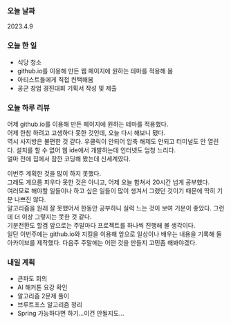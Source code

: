 ### 오늘 날짜
2023.4.9

### 오늘 한 일
* 식당 청소
* github.io를 이용해 만든 웹 페이지에 원하는 테마를 적용해 봄
* 아티스트들에게 직접 컨택해봄
* 공군 창업 경진대회 기획서 작성 및 제출

### 오늘 하루 리뷰
어제 github.io를 이용해 만든 페이지에 원하는 테마를 적용했다.  
어제 한참 하려고 고생하다 못한 것인데, 오늘 다시 해보니 됐다.  
역시 사지방은 불편한 것 같다. 우클릭이 안되어 압축 해제도 안되고 터미널도 안 열린다. 설치를 할 수 없어 웹 ide에서 개발하는데 인터넷도 엄청 느리다.  
얼마 전에 집에서 잠깐 코딩해 봤는데 신세계였다.  

이번주 계획한 것을 많이 하지 못했다.  
그래도 게으름 피우다 못한 것은 아니고, 어제 오늘 합쳐서 20시간 넘게 공부했다.  
여러모로 해야할 일들이나 하고 싶은 일들이 많이 생겨서 그랬던 것이기 때문에 딱히 기분 나쁘진 않다.  
알고리즘을 원래 잘 못했어서 한동안 공부하니 실력 느는 것이 보여 기분이 좋았다. 그런데 더 이상 그렇지는 못한 것 같다.  
기분전환도 할겸 앞으로는 주말마다 프로젝트를 하나씩 진행해 볼 생각이다.  
일단 이번주에는 github.io와 지킬을 이용해 앞으로 일상이나 배우는 내용을 기록해 둘 아카이브를 제작했다.
다음주 주말에는 어떤 것을 만들지 고민좀 해봐야겠다.

### 내일 계획
* 큰파도 회의
* AI 해커톤 요강 확인
* 알고리즘 2문제 풀이 
* 브루트포스 알고리즘 정리
* Spring 가능하다면 하기...이건 안될지도...
